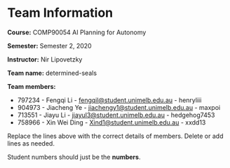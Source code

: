 # Team Information

**Course:** COMP90054 AI Planning for Autonomy

**Semester:** Semester 2, 2020

**Instructor:** Nir Lipovetzky

**Team name:** determined-seals

**Team members:**

* 797234 - Fengqi Li - fengqil@student.unimelb.edu.au - henryliii
* 904973 - Jiacheng Ye - jiachengy1@student.unimelb.edu.au - maxpoi
* 713551 - Jiayu Li - jiayul3@student.unimelb.edu.au - hedgehog7453
* 758966 - Xin Wei Ding - Xind1@student.unimelb.edu.au - xxdd13

Replace the lines above with the correct details of members. Delete or add lines as needed.

Student numbers should just be the **numbers**.
